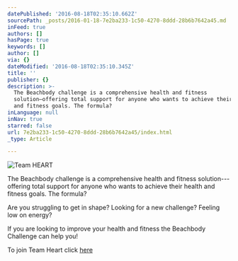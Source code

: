 ```yaml
---
datePublished: '2016-08-18T02:35:10.662Z'
sourcePath: _posts/2016-01-18-7e2ba233-1c50-4270-8ddd-28b6b7642a45.md
inFeed: true
authors: []
hasPage: true
keywords: []
author: []
via: {}
dateModified: '2016-08-18T02:35:10.345Z'
title: ''
publisher: {}
description: >-
  The Beachbody challenge is a comprehensive health and fitness
  solution—offering total support for anyone who wants to achieve their health
  and fitness goals. The formula?
inLanguage: null
inNav: true
starred: false
url: 7e2ba233-1c50-4270-8ddd-28b6b7642a45/index.html
_type: Article

---
```

![Team HEART](https://the-grid-user-content.s3-us-west-2.amazonaws.com/ae1d6a70-c189-4f70-b340-626af9a6db4a.jpg)

The Beachbody challenge is a comprehensive health and fitness solution---offering total support for anyone who wants to achieve their health and fitness goals. The formula?

Are you struggling to get in shape? Looking for a new challenge? Feeling low on energy?

If you are looking to improve your health and fitness the Beachbody Challenge can help you!

To join Team Heart click [here][0]

[0]: https://docs.google.com/forms/d/e/1FAIpQLSfhMetiB2rGfpqnGHI7WP7VSeW2Vl4GfItEfHfmg78qP8wE0Q/viewform "Team HEART Application"